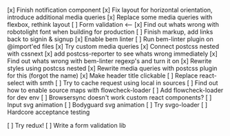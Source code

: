 [x] Finish notification component
[x] Fix layout for horizontal orientation, introduce additional media queries
[x] Replace some media queries with flexbox, rethink layout
[ ] Form validation <--
[x] Find out whats wrong with robotolight font when building for production
[ ] Finish markup, add links back to signin & signup
[x] Enable bem linter
[ ] Run bem-linter plugin on @import'ed files
[x] Try custom media queries
[x] Connect postcss nested with cssnext
[x] add postcss-reporter to see whats wrong immediately
[x] Find out whats wrong with bem-linter regexp's and turn it on
[x] Rewrite styles using postcss nested
[x] Rewrite media queries with postcss plugin for this (forgot the name)
[x] Make header title clickable
[ ] Replace react-select with smth
[ ] Try to cache request using local in sources
[ ] Find out how to enable source maps with flowcheck-loader
[ ] Add flowcheck-loader for dev env
[ ] Browsersync doesn't work custom react components?
[ ] Input svg animation
[ ] Bodyguard svg animation
[ ] Try svgo-loader
[ ] Hardcore acceptance testing

[ ] Try redux!
[ ] Write a form validation lib
